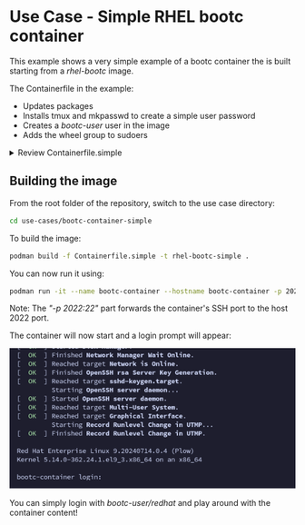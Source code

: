 # Use Case - Simple RHEL bootc container

This example shows a very simple example of a bootc container the is built starting from a *rhel-bootc* image.

The Containerfile in the example:

- Updates packages
- Installs tmux and mkpasswd to create a simple user password
- Creates a *bootc-user* user in the image
- Adds the wheel group to sudoers

<details>
  <summary>Review Containerfile.simple</summary>
  ```dockerfile
  --8<-- "use-cases/bootc-container-simple/Containerfile.simple"
  ```
</details>

## Building the image

From the root folder of the repository, switch to the use case directory:

```bash
cd use-cases/bootc-container-simple
```

To build the image:

```bash
podman build -f Containerfile.simple -t rhel-bootc-simple .
```

You can now run it using:

```bash
podman run -it --name bootc-container --hostname bootc-container -p 2022:22 rhel-bootc-simple
```

Note: The *"-p 2022:22"* part forwards the container's SSH port to the host 2022 port.

The container will now start and a login prompt will appear:

![](./assets/bootc-container.png)

You can simply login with *bootc-user/redhat* and play around with the container content!
